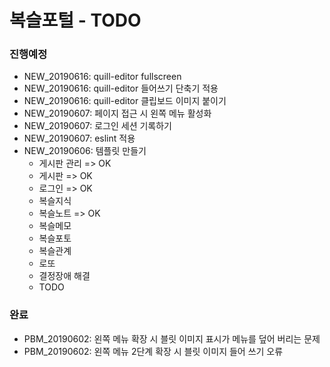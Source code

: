복슬포털 - TODO
=========================

### 진행예정
- NEW_20190616: quill-editor fullscreen
- NEW_20190616: quill-editor 들어쓰기 단축기 적용
- NEW_20190616: quill-editor 클립보드 이미지 붙이기
- NEW_20190607: 페이지 접근 시 왼쪽 메뉴 활성화
- NEW_20190607: 로그인 세션 기록하기
- NEW_20190607: eslint 적용
- NEW_20190606: 템플릿 만들기
    - 게시판 관리 => OK
    - 게시판 => OK
    - 로그인 => OK
    - 복슬지식
    - 복슬노트 => OK
    - 복슬메모
    - 복슬포토
    - 복슬관계
    - 로또
    - 결정장애 해결
    - TODO

### 완료
- PBM_20190602: 왼쪽 메뉴 확장 시 블릿 이미지 표시가 메뉴를 덮어 버리는 문제
- PBM_20190602: 왼쪽 메뉴 2단계 확장 시 블릿 이미지 들어 쓰기 오류

